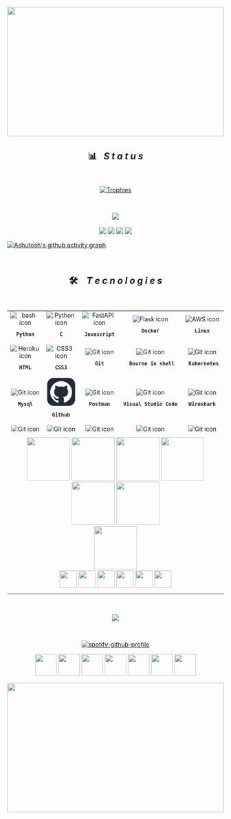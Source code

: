 <p align="center">
  <img width="100%" height="300" src="https://capsule-render.vercel.app/api?type=Waving&height=300&color=gradient&customColorList=0,10,10,10)" />
</p>

<h2 align="center">📊&ensp; <i>S t a t u s</i></h2>
<br>
  <p align="center">
    <a href="https://github.com/ryo-ma/github-profile-trophy">
    <img src="https://github-trophies.vercel.app/?username=GuilhermeNobrega&column=6&margin-w=30&margin-h=15&theme=ambient_gradient" alt="Trophies"/>
    </a>
  </p>
  <br>
 <p align="center">
    <img src="https://github-profile-summary-cards.vercel.app/api/cards/profile-details?username=GuilhermeNobrega&theme=dracula" />
  </p>

  <p align="center">
    <img src="https://github-profile-summary-cards.vercel.app/api/cards/productive-time?username=GuilhermeNobrega&theme=dracula&utcOffset=-3" />
    <img src="https://github-profile-summary-cards.vercel.app/api/cards/most-commit-language?username=GuilhermeNobrega&theme=dracula" />
    <img src="https://github-profile-summary-cards.vercel.app/api/cards/repos-per-language?username=GuilhermeNobrega&theme=dracula" />
    <img src="https://github-profile-summary-cards.vercel.app/api/cards/stats?username=GuilhermeNobrega&theme=dracula" />
    <br>
    
  [![Ashutosh's github activity graph](https://github-readme-activity-graph.vercel.app/graph?username=GuilhermeNobrega&theme=tokyo-night&line=5c00e6&point=00ffff&area=true&hide_border=true)](https://github.com/ashutosh00710/github-readme-activity-graph)
  
  </p>
<br>
<h2 align="center">🛠️ &ensp; <i>T e c n o l o g i e s</i></h2>
<br>
<table align="center" height="280px">
  <tr>
    <td align="center">
      <img src="https://skillicons.dev/icons?i=python" width="65px" alt="bash icon"/><br>
      <sub>
        <b>
          <pre>Python</pre>
        </b>
      </sub>
    </td>
    <td align="center">
      <img src="https://skillicons.dev/icons?i=c" width="65px" alt="Python icon"/><br>
      <sub>
        <b>
          <pre>C</pre>
        </b>
      </sub>
    </td>
     <td align="center">
      <img src="https://skillicons.dev/icons?i=js" width="65px" alt="FastAPI icon"/><br>
      <sub>
        <b>
          <pre>Javascript</pre>
        </b>
      </sub>
    </td>
    <td align="center">
      <img src="https://skillicons.dev/icons?i=docker" width="65px" alt="Flask icon"/><br>
      <sub>
        <b>
          <pre>Docker</pre>
        </b>
      </sub>
    </td>
    <td align="center">
      <img src="https://skillicons.dev/icons?i=linux" width="65px" alt="AWS icon"/><br>
      <sub>
        <b>
          <pre>Linux</pre>
        </b>
      </sub>
    </td>
  </tr>
    <td align="center">
      <img src="https://skillicons.dev/icons?i=html" width="65px" alt="Heroku icon"/><br>
      <sub>
        <b>
          <pre>HTML</pre>
        </b>
      </sub>
    </td>
    <td align="center">
      <img src="https://skillicons.dev/icons?i=css" width="65px" alt="CSS3 icon"/><br>
      <sub>
        <b>
          <pre>&ensp;CSS3&ensp;</pre>
        </b>
      </sub>
    </td>
    <td align="center" width="100px;">
      <img src="https://skillicons.dev/icons?i=git" width="65px" alt="Git icon"/><br>
      <sub>
        <b>
          <pre>&emsp;Git&emsp;</pre>
        </b>
      </sub>
    </td>
   <td align="center" width="100px;">
      <img src="https://skillicons.dev/icons?i=bash" width="65px" alt="Git icon"/><br>
      <sub>
        <b>
          <pre>&emsp;Bourne in shell</pre>
        </b>
      </sub>
    </td>
   <td align="center" width="100px;">
      <img src="https://skillicons.dev/icons?i=kubernetes" width="65px" alt="Git icon"/><br>
      <sub>
        <b>
          <pre>&emsp;Kubernetes</pre>
        </b>
      </sub>
    </td>
   <tr>
  <td align="center" width="100px;">
      <img src="https://skillicons.dev/icons?i=mysql" width="65px" alt="Git icon"/><br>
      <sub>
        <b>
          <pre>Mysql</pre>
        </b>
      </sub>
    </td>
  <td align="center" width="100px;">
      <img src="https://github.com/tandpfun/skill-icons/blob/main/icons/Github-Dark.svg" width="65px" alt="Git icon"/><br>
      <sub>
        <b>
          <pre>Github</pre>
        </b>
      </sub>
    </td>
  <td align="center" width="100px;">
      <img src="https://skillicons.dev/icons?i=postman" width="65px" alt="Git icon"/><br>
      <sub>
        <b>
          <pre>Postman</pre>
        </b>
      </sub>
    </td>
     
 <td align="center" width="100px;">
      <img src="https://skillicons.dev/icons?i=vscode" width="65px" alt="Git icon"/><br>
      <sub>
        <b>
          <pre>Visual Studio Code</pre>
        </b>
      </sub>
    </td>
    
   <td align="center" width="100px;">
      <img src="https://static-00.iconduck.com/assets.00/wireshark-alt-icon-2048x2048-4ex8a9zk.png" width="65px" alt="Git icon"/><br>
      <sub>
        <b>
          <pre>Wireshark</pre>
        </b>
      </sub>
    </td>
    <tr>
       <td align="center" width="100px;">
      <img src="https://skillicons.dev/icons?i=flask" width="65px" alt="Git icon"/><br>
      <sub>
        <b>
          <pre>Flask</pre>
        </b>
      </sub>
    </td>
       <td align="center" width="100px;">
      <img src="https://skillicons.dev/icons?i=java" width="65px" alt="Git icon"/><br>
      <sub>
        <b>
          <pre>Java</pre>
        </b>
      </sub>
         <td align="center" width="100px;">
      <img src="https://skillicons.dev/icons?i=vim" width="65px" alt="Git icon"/><br>
      <sub>
        <b>
          <pre>Vim</pre>
        </b>
      </sub>
            <td align="center" width="100px;">
      <img src="https://ih1.redbubble.net/image.4813597881.3885/ur,pin_large_front,square,1000x1000.u6.jpg" width="65px" alt="Git icon"/><br>
      <sub>
        <b>
          <pre>GNU Nano</pre>
        </b>
      </sub>
    </td>
           <td align="center" width="100px;">
      <img src="https://ssd-disclosure.com/wp-content/uploads/2022/11/1_vloEha9mTCLM_SEnXdIUIw.png" width="65px" alt="Git icon"/><br>
      <sub>
        <b>
          <pre>Zabbix</pre>
        </b>
       <tr>
      <td align="center" width="100px;">
      <img src="https://skillicons.dev/icons?i=ansible" width="65px" alt="Git icon"/><br>
      <sub>
        <b>
          <pre>ansible</pre>
        </b>
       <td align="center" width="100px;">
      <img src="https://skillicons.dev/icons?i=azure" width="65px" alt="Git icon"/><br>
      <sub>
        <b>
          <pre>Azure</pre>
        </b>
      <td align="center" width="100px;">
      <img src="https://skillicons.dev/icons?i=grafana" width="65px" alt="Git icon"/><br>
      <sub>
        <b>
          <pre>Grafana</pre>
         <td align="center" width="100px;">
      <img src="https://skillicons.dev/icons?i=ubuntu" width="65px" alt="Git icon"/><br>
      <sub>
        <b>
          <pre>Ubuntu</pre>
        <td align="center" width="100px;">
      <img src="https://skillicons.dev/icons?i=kali" width="65px" alt="Git icon"/><br>
      <sub>
        <b>
          <pre>Kali</pre>
        </b>
      </sub>
    </td>
     </tr>
  </tr>
  </tr>
</table>
</h2>
<p align="center">
<img src="https://pa1.narvii.com/6565/853c9e5856133a921e36ae9fc01d1f05abde7709_00.gif" height="100" width="100">
<img src="https://pa1.narvii.com/6565/853c9e5856133a921e36ae9fc01d1f05abde7709_00.gif" height="100" width="100">
<img src="https://pa1.narvii.com/6565/853c9e5856133a921e36ae9fc01d1f05abde7709_00.gif" height="100" width="100">
<img src="https://pa1.narvii.com/6565/853c9e5856133a921e36ae9fc01d1f05abde7709_00.gif" height="100" width="100">
<br>
<img src="https://pa1.narvii.com/6565/853c9e5856133a921e36ae9fc01d1f05abde7709_00.gif" height="100" width="100">
<img src="https://pa1.narvii.com/6565/853c9e5856133a921e36ae9fc01d1f05abde7709_00.gif" height="100" width="100">
<br>
<img src="https://pa1.narvii.com/6565/853c9e5856133a921e36ae9fc01d1f05abde7709_00.gif" height="100" width="100">
<br>
<img align='center' src="https://static.wikia.nocookie.net/supaplex/images/0/0a/Terminal.gif/revision/latest/thumbnail/width/360/height/360?cb=20180120185603" width="40" height="40">
<img align='center' src="https://static.wikia.nocookie.net/supaplex/images/0/0a/Terminal.gif/revision/latest/thumbnail/width/360/height/360?cb=20180120185603" width="40" height="40">
<img align='center' src="https://static.wikia.nocookie.net/supaplex/images/0/0a/Terminal.gif/revision/latest/thumbnail/width/360/height/360?cb=20180120185603" width="40" height="40">
<img align='center' src="https://static.wikia.nocookie.net/supaplex/images/0/0a/Terminal.gif/revision/latest/thumbnail/width/360/height/360?cb=20180120185603" width="40" height="40">
<img align='center' src="https://static.wikia.nocookie.net/supaplex/images/0/0a/Terminal.gif/revision/latest/thumbnail/width/360/height/360?cb=20180120185603" width="40" height="40">
<img align='center' src="https://static.wikia.nocookie.net/supaplex/images/0/0a/Terminal.gif/revision/latest/thumbnail/width/360/height/360?cb=20180120185603" width="40" height="40">
</p>
<hr>
<p align="center">
<br><p align="center"><b></b></p>  
<p align="center"><img align="center" src="https://i.pinimg.com/originals/25/fb/a8/25fba81675f3b5afbbe6f69b0f9c7b56.gif" /></p>
<!-- https://i.pinimg.com/originals/a5/04/fa/a504fa13999f90530cf3b64d02239b79.gif -->
<br>
<p align="center"

[![spotify-github-profile](https://spotify-github-profile.kittinanx.com/api/view?uid=31hshprxqckieungz6boclzadczu&cover_image=true&theme=default&show_offline=false&background_color=121212&interchange=false&bar_color_cover=true)](https://github.com/kittinan/spotify-github-profile)

<p align="center">
  <img src="https://raw.githubusercontent.com/seanprashad/slackmoji/master/emoji/parrots/parrot-headset.gif" height="50" width="50">
  <img src="https://raw.githubusercontent.com/seanprashad/slackmoji/master/emoji/parrots/parrot-laptop.gif" height="50" width="50">
  <img src="https://raw.githubusercontent.com/seanprashad/slackmoji/master/emoji/parrots/parrot-reverse.gif" height="50" width="50">
  <img src="https://raw.githubusercontent.com/seanprashad/slackmoji/master/emoji/parrots/parrot-reverse.gif" height="50" width="50">
  <img src="https://raw.githubusercontent.com/seanprashad/slackmoji/master/emoji/parrots/parrot-reverse.gif" height="50" width="50">
  <img src="https://raw.githubusercontent.com/seanprashad/slackmoji/master/emoji/parrots/parrot-reverse.gif" height="50" width="50">
  <img src="https://raw.githubusercontent.com/seanprashad/slackmoji/master/emoji/parrots/parrot-reverse.gif" height="50" width="50">

</p>
  
<p align="center">
  <img width="100%" height="300" src="https://capsule-render.vercel.app/api?type=Waving&height=300&color=gradient&customColorList=0,10,10,10)" />
  <!-- <img width="100%" height="300" src="https://capsule-render.vercel.app/api?type=Waving&height=300&color=gradient"/> -->
</p>
